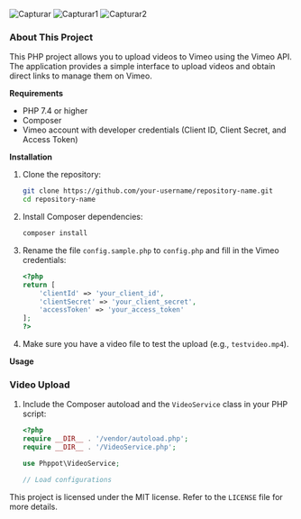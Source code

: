 ![Capturar](https://github.com/eusoupedroo/vimeo-api/assets/43014726/e316ca3f-9bd8-4f68-99be-6817e7b06241)
![Capturar1](https://github.com/eusoupedroo/vimeo-api/assets/43014726/000480a0-1b41-420f-be5a-ef8e1c44de19)
![Capturar2](https://github.com/eusoupedroo/vimeo-api/assets/43014726/95f3dcde-4155-44b0-8758-f94ccfc8ab5c)

### About This Project
This PHP project allows you to upload videos to Vimeo using the Vimeo API. The application provides a simple interface to upload videos and obtain direct links to manage them on Vimeo.

**Requirements**
- PHP 7.4 or higher
- Composer
- Vimeo account with developer credentials (Client ID, Client Secret, and Access Token)

**Installation**

1. Clone the repository:
   ```sh
   git clone https://github.com/your-username/repository-name.git
   cd repository-name
   ```

2. Install Composer dependencies:
   ```sh
   composer install
   ```

3. Rename the file `config.sample.php` to `config.php` and fill in the Vimeo credentials:
   ```php
   <?php
   return [
       'clientId' => 'your_client_id',
       'clientSecret' => 'your_client_secret',
       'accessToken' => 'your_access_token'
   ];
   ?>
   ```

4. Make sure you have a video file to test the upload (e.g., `testvideo.mp4`).

**Usage**

### Video Upload
1. Include the Composer autoload and the `VideoService` class in your PHP script:
   ```php
   <?php
   require __DIR__ . '/vendor/autoload.php';
   require __DIR__ . '/VideoService.php';

   use Phppot\VideoService;

   // Load configurations
This project is licensed under the MIT license. Refer to the `LICENSE` file for more details.
